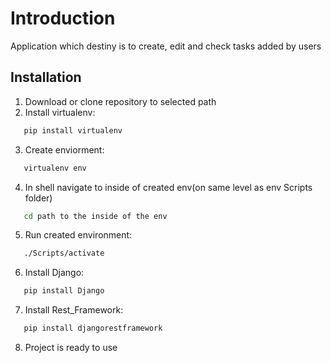 
# Introduction
Application which destiny is to create, edit and check tasks added by users

## Installation
1. Download or clone repository to selected path
2. Install virtualenv:
```bash 
   pip install virtualenv
```
3. Create enviorment:
```bash 
   virtualenv env
```
4. In shell navigate to inside of created env(on same level as env Scripts folder)
```bash
   cd path to the inside of the env 
```
5. Run created environment:
```bash
   ./Scripts/activate 
```
6. Install Django:
```bash 
   pip install Django
```
7. Install Rest_Framework:
```bash 
   pip install djangorestframework
```
8. Project is ready to use 

